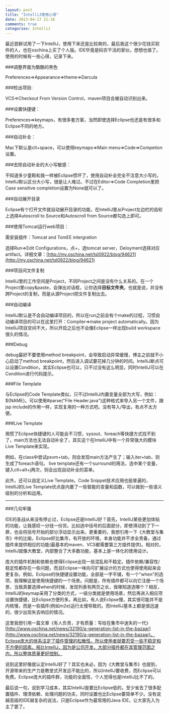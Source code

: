 ```yaml
---
layout: post
title: "IntelliJ使用心得"
date: 2013-04-17 21:18
comments: true
categories: IntelliJ
---
```


最近尝鲜试用了一下IntelliJ，使用下来还是比较爽的，最后我这个很少花钱买软件的人，也在oschina上买了个人版。IDE毕竟是码农干活的家伙，想想也值了。使用的时候有一些心得，记录下来。

<!-- more -->

###调整界面为酷酷的黑色

Preferences=>Appearance=>theme=>Darcula

###检出项目:

VCS=>Checkout From Version Control，maven项目会被自动识别出来。

###设置快捷键：

Preferences=>keymaps，有很多套方案，当然即使选择Eclipse也还是有很多和Eclipse不同的地方。

###自动补全：

Mac下默认是clt+space，可以使用keymaps=>Main menu=>Code=>Competion设置。

###去除自动补全的大小写敏感：

不知道多少童鞋和我一样被Eclipse惯坏了，使用自动补全完全不注意大小写的，IntelliJ默认区分大小写，很是让人难过。不过在Editor=>Code Completion里把Case sensitive completion设置为None就可以了。

###自动展开目录

Eclipse有个打开文件就自动展开目录的功能，在IntelliJ里从Project左边栏的齿轮上选择Autoscroll to Source和Autoscroll from Source都勾选上即可。

###使用Tomcat运行web项目：

需安装插件：Tomcat and TomEE intergration

选择Run=>Edit Configurations，点+，选tomcat server，Deloyment选择对应artifact。详细文章：[http://my.oschina.net/tsl0922/blog/94621](http://my.oschina.net/tsl0922/blog/94621)

###项目间文件复制

IntelliJ里的工作空间是Project，不同Project之间是没有什么关系的。在一个Project里copy&paste，会弹出对话框，让你选择**目标文件夹**。也就是说，并没有跨Project的复制，而是从源Project把文件复制出去。

###自动编译

IntelliJ默认是不会自动编译项目的，所以在run之前会有个make的过程，习惯自动编译项目的可以在这里打开：Compiler=>make project automatically。因为IntelliJ项目空间不大，所以开启之后也不会像Eclipse一样出现build workspace很久的情况。

###Debug

debug最好不要使用method breakpoint，会导致启动异常缓慢，博主之前就不小心启动了method breakpoint，然后进入调试要花掉几分钟的时间。IntelliJ断点可以设置Condition，其实Eclipse也可以，只不过没有这么明显，同时IntelliJ可以在Condition进行代码提示。

###File Template

与Eclipse的Code Template类似，只不过IntelliJ内置变量全部为大写，例如：${NAME}。可以使用#parse("File Header.java")这种格式来导入另一个文件，跟jsp include的作用一样，实现复用的一种方式吧。没有导入/导出，有点不太方便。

###Live Template

用惯了Eclipse快捷键的人可能会不习惯，sysout、foreach等快捷方式找不到了，main方法也无法自动补全了，其实这个在IntelliJ中有一个异常强大的模块Live Template来实现。

例如，在class中尝试psvm+tab，则会发现main方法产生了；输入iter+tab，则生成了foreach语句。
live template还有一个surround的用法，选中某个变量，键入ctl+alt+j两次，则会出现自动补全的菜单。

此外，还可以自定义Live Template。Code Snippet技术应用也挺普遍的，IntelliJ的Live Template优点是内置了一些智能的变量和函数，可以做到一些语义级别的分析和运用。


-------------
###几句牢骚

IDE的圣战从来没有停止过，Eclipse还是IntelliJ好？首先，IntelliJ某些更加体贴的功能，让我感叹一分钱一份货。比如选中括号的后面部分，即使滑动到了下一屏，也会将括号开始的部分浮动显示出来。更重要的，我想引用一下《大教堂与集市》中的比喻，Eclipse好比集市，有开放的环境，本身功能并不求全责备，通过插件来提供相应的功能(最基本的maven、VCS都需要第三方插件提供)。相对的，IntelliJ就像大教堂，内部整合了大多数功能，基本上是一体化的使用设计。

庞大的插件机制和依赖也使得Eclipse出现一些混乱和不稳定。插件依赖/兼容性/稳定性都存在一些问题，而且Eclipse一味向可扩展设计的方式也使得使用起来会更复杂。例如，Eclipse的快捷键设置功能，全部是一字平铺，有一个"when"的选项，我理解这是使用快捷键的一个场景。问题是，所有插件都可以向它注册一个场景，当我真要选择when的时候，发现列表有两页之长，我哪知道选哪个？相反，IntelliJ的keymap采用了分类的方式，一级分类就是使用场景，然后再进入相应项设置快捷键，比Eclipse方便的多。再比如，有人说Eclipse慢，其实很可能并不是内核慢，而是一些插件(例如m2e)运行太慢导致的。而IntelliJ基本上都是很迅速的，很少出现失去响应的情况。

这里我想引用一篇文章《有人负责，才有质量：写给在集市中迷失的一代》[http://www.oschina.net/news/32190/a-generation-list-in-the-bazaar](http://www.oschina.net/news/32190/a-generation-list-in-the-bazaar)。Eclipse庞大的体系注定了插件管理的松散性，所以使用者就要忍受一些不稳定和不方便的因素。相比IntelliJ，因为是公司开发，大部分插件都在其管理范围之内，所以整体质量更好控制。

说到这里好像就认定IntelliJ好了？其实也未必，因为《大教堂与集市》也提到，开源带来的生产力是教堂式开发远不能比的，所以IntelliJ要收费，而Eclipse可以免费。Eclipse庞大的插件群，功能的全面性，个人觉得也是IntelliJ比不了的。

最后说一句，说到学习成本，其实IntelliJ是要比Eclipse低的，至少省去了很多配置插件、理清依赖、处理问题的功夫，同时设置也比Eclipse要简单不少。没有说越高级的IDE越复杂的说法，只是Eclipse作为最常用的Java IDE，让大家先入为主了罢了。

